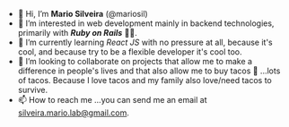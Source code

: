 - 👋 Hi, I’m **Mario Silveira** (@mariosil)
- 👀 I’m interested in web development mainly in backend technologies, primarily with **_Ruby on Rails_** 🚂💎. 
- 🌱 I’m currently learning _React JS_ with no pressure at all, because it's cool, and because try to be a flexible developer it's cool too.
- 💞️ I’m looking to collaborate on projects that allow me to make a difference in people's lives and that also allow me to buy tacos 🌮 ...lots of tacos. Because I love tacos and my family also love/need tacos to survive.
- 📫 How to reach me ...you can send me an email at silveira.mario.lab@gmail.com.

<!---
mariosil/mariosil is a ✨ special ✨ repository because its `README.md` (this file) appears on your GitHub profile.
You can click the Preview link to take a look at your changes.
--->
